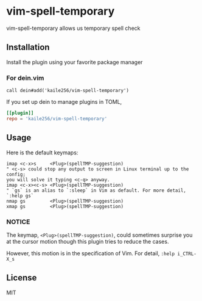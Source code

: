 # vim-spell-temporary

vim-spell-temporary allows us temporary spell check

## Installation

Install the plugin using your favorite package manager

### For dein.vim

```vim
call dein#add('kaile256/vim-spell-temporary')
```

If you set up dein to manage plugins in TOML,

```toml
[[plugin]]
repo = 'kaile256/vim-spell-temporary'
```

## Usage

Here is the default keymaps:

```vim
imap <c-x>s     <Plug>(spellTMP-suggestion)
" <c-s> could stop any output to screen in Linux terminal up to the config;
you will solve it typing <c-q> anyway.
imap <c-x><c-s> <Plug>(spellTMP-suggestion)
" `gs` is an alias to `:sleep` in Vim as default. For more detail, `:help gs`
nmap gs         <Plug>(spellTMP-suggestion)
xmap gs         <Plug>(spellTMP-suggestion)
```

### NOTICE

The keymap, `<Plug>(spellTMP-suggestion)`,
could sometimes surprise you at the cursor motion
though this plugin tries to reduce the cases.

However, this motion is in the specification of Vim.
For detail, `:help i_CTRL-X_s`

## License

MIT
